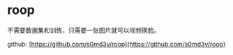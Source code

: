 # roop

不需要数据集和训练，只需要一张图片就可以视频换脸。

github: [https://github.com/s0md3v/roop](https://github.com/s0md3v/roop)
